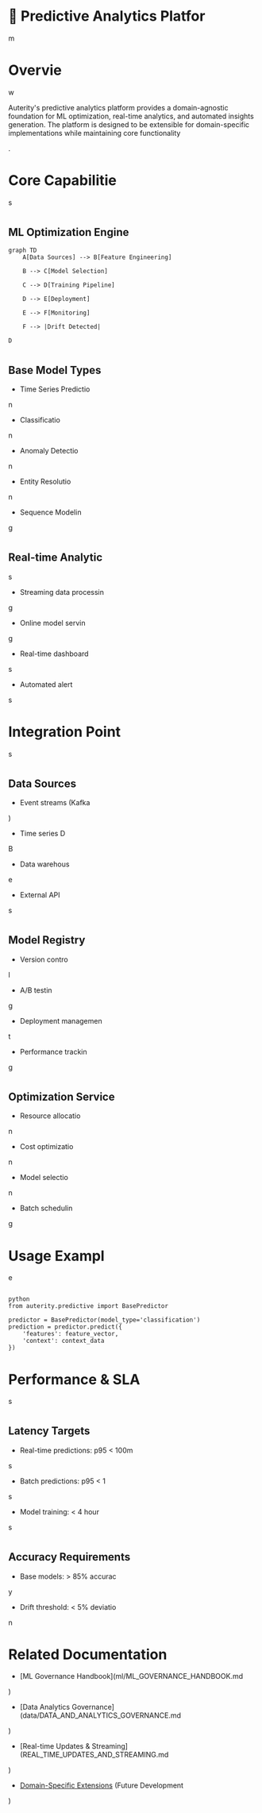

# 🔮 Predictive Analytics Platfor

m

#

# Overvie

w

Auterity's predictive analytics platform provides a domain-agnostic foundation for ML optimization, real-time analytics, and automated insights generation. The platform is designed to be extensible for domain-specific implementations while maintaining core functionality

.

#

# Core Capabilitie

s

#

## ML Optimization Engine

```mermaid
graph TD
    A[Data Sources] --> B[Feature Engineering]

    B --> C[Model Selection]

    C --> D[Training Pipeline]

    D --> E[Deployment]

    E --> F[Monitoring]

    F --> |Drift Detected|

D

```

#

## Base Model Types

- Time Series Predictio

n

- Classificatio

n

- Anomaly Detectio

n

- Entity Resolutio

n

- Sequence Modelin

g

#

## Real-time Analytic

s

- Streaming data processin

g

- Online model servin

g

- Real-time dashboard

s

- Automated alert

s

#

# Integration Point

s

#

## Data Sources

- Event streams (Kafka

)

- Time series D

B

- Data warehous

e

- External API

s

#

## Model Registry

- Version contro

l

- A/B testin

g

- Deployment managemen

t

- Performance trackin

g

#

## Optimization Service

- Resource allocatio

n

- Cost optimizatio

n

- Model selectio

n

- Batch schedulin

g

#

# Usage Exampl

e

```

python
from auterity.predictive import BasePredictor

predictor = BasePredictor(model_type='classification')
prediction = predictor.predict({
    'features': feature_vector,
    'context': context_data
})

```

#

# Performance & SLA

s

#

## Latency Targets

- Real-time predictions: p95 < 100m

s

- Batch predictions: p95 < 1

s

- Model training: < 4 hour

s

#

## Accuracy Requirements

- Base models: > 85% accurac

y

- Drift threshold: < 5% deviatio

n

#

# Related Documentation

- [ML Governance Handbook](ml/ML_GOVERNANCE_HANDBOOK.md

)

- [Data Analytics Governance](data/DATA_AND_ANALYTICS_GOVERNANCE.md

)

- [Real-time Updates & Streaming](REAL_TIME_UPDATES_AND_STREAMING.md

)

- [Domain-Specific Extensions](DOMAIN_EXTENSIONS.md) (Future Development

)
